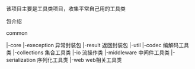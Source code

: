 该项目主要是工具类项目，收集平常自己用的工具类


包介绍

common

|-core
  |-exeception 异常封装包
  |-result 返回封装包
|-util
  |-codec 编解码工具类
  |-collections 集合工具类
  |-io 流操作类
  |-middleware 中间件工具类
  |-serialization 序列化工具类
  |-web web相关工具类
